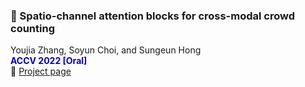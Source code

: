 ### 📄 Spatio-channel attention blocks for cross-modal crowd counting  
Youjia Zhang, Soyun Choi, and Sungeun Hong  
<span style="color:MediumBlue"><strong>ACCV 2022 [Oral]</strong></span>  
🔗 [Project page](https://aim.skku.edu/publication/international-conference/csca_accv22)
